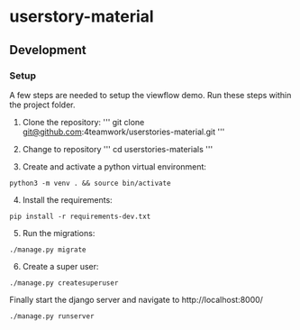 # userstory-material

## Development

### Setup

A few steps are needed to setup the viewflow demo.
Run these steps within the project folder.

1. Clone the repository:
'''
git clone git@github.com:4teamwork/userstories-material.git
'''

2. Change to repository
'''
cd userstories-materials
'''

3. Create and activate a python virtual environment:
```
python3 -m venv . && source bin/activate
```

4. Install the requirements:
```
pip install -r requirements-dev.txt
```

5. Run the migrations:
```
./manage.py migrate
```

6. Create a super user:
```
./manage.py createsuperuser
```

Finally start the django server and navigate to http://localhost:8000/

```bash
./manage.py runserver
```
